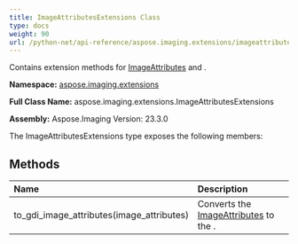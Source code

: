 ```yaml
---
title: ImageAttributesExtensions Class
type: docs
weight: 90
url: /python-net/api-reference/aspose.imaging.extensions/imageattributesextensions/
---
```


Contains extension methods for [ImageAttributes](/imaging/python-net/api-reference/aspose.imaging/imageattributes/) and .

**Namespace:** [aspose.imaging.extensions](/imaging/python-net/api-reference/aspose.imaging.extensions/)

**Full Class Name:** aspose.imaging.extensions.ImageAttributesExtensions

**Assembly:**  Aspose.Imaging Version: 23.3.0

The ImageAttributesExtensions type exposes the following members:
## **Methods**
|**Name**|**Description**|
| :- | :- |
|to_gdi_image_attributes(image_attributes)|Converts the [ImageAttributes](/imaging/python-net/api-reference/aspose.imaging/imageattributes/) to the .|
